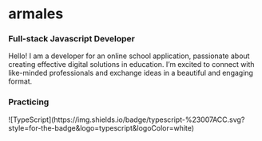 <h1>armales</h1>
<h3>Full-stack Javascript Developer</h3>
<p>Hello! I am a developer for an online school application, passionate about creating effective digital solutions in education. I’m excited to connect with like-minded professionals and exchange ideas in a beautiful and engaging format.</p>
<h3>Practicing</h3>
![TypeScript](https://img.shields.io/badge/typescript-%23007ACC.svg?style=for-the-badge&logo=typescript&logoColor=white)

